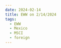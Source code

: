 ```yaml
---
date: 2024-02-14
title: EWW on 2/14/2024
tags: 
  - EWW
  - Mexico
  - MSCI
  - foreign
---
```

<div class="post">
<snapshot-grid 
    :reports="['2024/02/13/CTA/EWW', '2024/02/14/CTA/EWW', '2024/02/14/MTP/EWW']"
    chart="2024/02/14/Chart/EWW"
/>
<p>

</p>
<p>

</p>
</div>